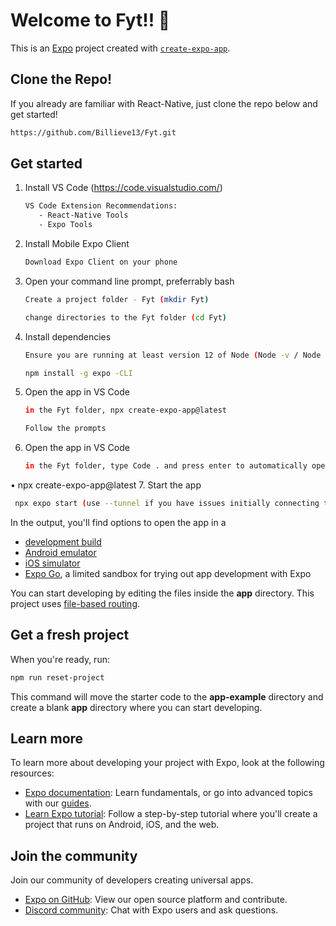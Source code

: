 # Welcome to Fyt!! 👋

This is an [Expo](https://expo.dev) project created with [`create-expo-app`](https://www.npmjs.com/package/create-expo-app).

## Clone the Repo!
If you already are familiar with React-Native, just clone the repo below and get started!

```bash
https://github.com/Billieve13/Fyt.git
```

## Get started
1. Install VS Code (https://code.visualstudio.com/)
   ```bash
   VS Code Extension Recommendations:
      - React-Native Tools
      - Expo Tools
   ```

2. Install Mobile Expo Client
   ```bash
   Download Expo Client on your phone
   ```
    
3. Open your command line prompt, preferrably bash
   ```bash
   Create a project folder - Fyt (mkdir Fyt)
   ```
   
   ```bash
   change directories to the Fyt folder (cd Fyt)
   ```
   
4. Install dependencies
   ```bash
   Ensure you are running at least version 12 of Node (Node -v / Node -version)
   ```
      
   ```bash
   npm install -g expo -CLI
   ```

5. Open the app in VS Code
   ```bash
   in the Fyt folder, npx create-expo-app@latest

   Follow the prompts 
   ```

6. Open the app in VS Code
   ```bash
   in the Fyt folder, type Code . and press enter to automatically open VS Code 
   ```
•	npx create-expo-app@latest 
7. Start the app

   ```bash
    npx expo start (use --tunnel if you have issues initially connecting the app to Expo Client on your phone)
   ```

In the output, you'll find options to open the app in a

- [development build](https://docs.expo.dev/develop/development-builds/introduction/)
- [Android emulator](https://docs.expo.dev/workflow/android-studio-emulator/)
- [iOS simulator](https://docs.expo.dev/workflow/ios-simulator/)
- [Expo Go](https://expo.dev/go), a limited sandbox for trying out app development with Expo

You can start developing by editing the files inside the **app** directory. This project uses [file-based routing](https://docs.expo.dev/router/introduction).

## Get a fresh project

When you're ready, run:

```bash
npm run reset-project
```

This command will move the starter code to the **app-example** directory and create a blank **app** directory where you can start developing.

## Learn more

To learn more about developing your project with Expo, look at the following resources:

- [Expo documentation](https://docs.expo.dev/): Learn fundamentals, or go into advanced topics with our [guides](https://docs.expo.dev/guides).
- [Learn Expo tutorial](https://docs.expo.dev/tutorial/introduction/): Follow a step-by-step tutorial where you'll create a project that runs on Android, iOS, and the web.

## Join the community

Join our community of developers creating universal apps.

- [Expo on GitHub](https://github.com/expo/expo): View our open source platform and contribute.
- [Discord community](https://chat.expo.dev): Chat with Expo users and ask questions.
